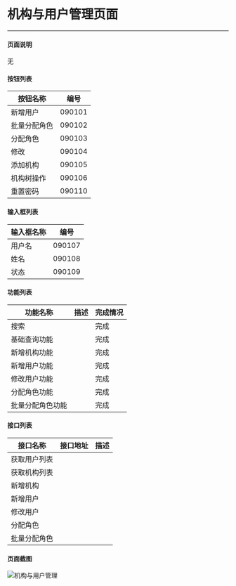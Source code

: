 机构与用户管理页面
===

---

#### 页面说明

无

#### 按钮列表

按钮名称|编号
---|---
新增用户|090101
批量分配角色|090102
分配角色|090103
修改|090104
添加机构|090105
机构树操作|090106
重置密码|090110

#### 输入框列表

输入框名称|编号
---|---
用户名|090107
姓名|090108
状态|090109

#### 功能列表

功能名称|描述|完成情况
---|---|---
搜索||完成
基础查询功能||完成
新增机构功能||完成
新增用户功能||完成
修改用户功能||完成
分配角色功能||完成
批量分配角色功能||完成

#### 接口列表

接口名称|接口地址|描述
---|---|---
获取用户列表||
获取机构列表||
新增机构||
新增用户||
修改用户||
分配角色||
批量分配角色||

#### 页面截图

![机构与用户管理](/images/BUSINESS/系统管理/机构与用户管理.png)

